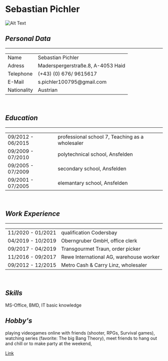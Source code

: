 # Sebastian Pichler 
 ![Alt Text](https://www.drwindows.de/news/wp-content/uploads/2020/06/visual-studio-code_pgb.jpg)


##  *Personal Data*
<hr>
<table>
<tr>
<td>Name</td>
<td>Sebastian Pichler</td>
</tr>
<tr>
<td>Adress</td>
<td>Maderspergerstraße.8, A-4053 Haid</td>
</tr>
<tr>
<td>Telephone</td>
<td>(+43) (0) 676/ 9615617</td>
</tr>
<tr>
<td>E-Mail</td>
<td>s.pichler100795@gmail.com</td>
</tr>
<tr>
<td>Nationality</td>
<td>Austrian</td>
</tr>
</table>
<br>

##  *Education*
<hr>
<table>
<tr>
<td>09/2012 - 06/2015</td>
<td>professional school 7, Teaching as a wholesaler</td>
</tr>
<tr> 
<td>09/2009 - 07/2010</td>
<td>polytechnical school, Ansfelden</td>
</tr>
<tr>
<td>09/2005 - 07/2009</td>
<td>secondary school, Ansfelden</td>
</tr>
<tr>
<td>09/2001 - 07/2005</td>
<td>elemantary school, Ansfelden</td>
</tr>
<tr>
</table>
<br>

## *Work Experience*
<hr>
<table>
<tr>
<td>11/2020 - 01/2021</td>
<td>qualification Codersbay</td>
<tr>
<td>04/2019 - 10/2019</td>
<td>Oberngruber GmbH, office clerk</td>
</tr>
<tr>
<td>09/2017 - 04/2019</td>
<td>Transgourmet Traun, order picker</td>
</tr>
<tr>
<td>11/2016 - 09/2017</td>
<td>Rewe International AG, warehouse worker</td>
</tr>
<tr>
<td>09/2012 - 12/2015</td>
<td>Metro Cash & Carry Linz, wholesaler</td>
</tr>
</table>
<br>

## *Skills*
MS-Office, BMD, IT basic knowledge

## *Hobby's*
playing videogames online with friends (shooter, RPGs, Survival games), watching series (favorite: The big Bang Theory), meet friends to hang out and chill or to make party at the weekend, 

[Link](https://code.visualstudio.com/)      

          

     
